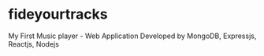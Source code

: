 # fideyourtracks
My First Music player - Web Application Developed by MongoDB, Expressjs, Reactjs, Nodejs
